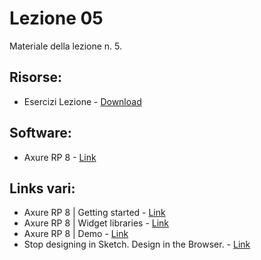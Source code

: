 # Lezione 05
Materiale della lezione n. 5.

## Risorse:
* Esercizi Lezione - [Download][lezione-05-s-e]

## Software:
* Axure RP 8 - [Link][axure]

## Links vari:
* Axure RP 8 | Getting started - [Link][axure-getting-started]
* Axure RP 8 | Widget libraries - [Link][axure-widget-libraries]
* Axure RP 8 | Demo - [Link][axure-demo]
* Stop designing in Sketch. Design in the Browser. - [Link][designing-in-browser]

[lezione-05-s-e]: https://github.com/michelemazzucco/laba-prototyping-17-18/tree/lezione-05/exercises
[axure]: https://www.axure.com/
[axure-getting-started]: http://principleformac.com/docs.html
[axure-widget-libraries]: https://www.axure.com/support/download-widget-libraries
[axure-demo]: https://8gxg6u.axshare.com/#g=1&p=product_demo
[designing-in-browser]: https://blog.prototypr.io/stop-designing-in-sketch-design-in-the-browser-c102bcdcdbb
